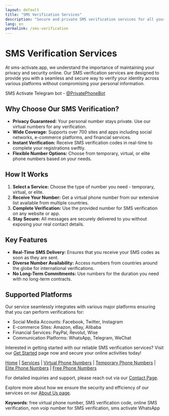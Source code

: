```yaml
---
layout: default
title: "SMS Verification Services"
description: "Secure and private SMS verification services for all your online needs."
lang: en
permalink: /sms-verification
---
```


# SMS Verification Services

At sms-activate.app, we understand the importance of maintaining your privacy and security online. Our SMS verification services are designed to provide you with a seamless and secure way to verify your identity across various platforms without compromising your personal information.

SMS Activate Telegram bot - [@PrivatePhoneBot](https://t.me/PrivatePhoneBot)

## Why Choose Our SMS Verification?

- **Privacy Guaranteed:** Your personal number stays private. Use our virtual numbers for any verification.
- **Wide Coverage:** Supports over 700 sites and apps including social networks, e-commerce platforms, and financial services.
- **Instant Verification:** Receive SMS verification codes in real-time to complete your registrations swiftly.
- **Flexible Number Options:** Choose from temporary, virtual, or elite phone numbers based on your needs.

## How It Works

1. **Select a Service:** Choose the type of number you need - temporary, virtual, or elite.
2. **Receive Your Number:** Get a virtual phone number from our extensive list available from multiple countries.
3. **Complete Verification:** Use the provided number for SMS verification on any website or app.
4. **Stay Secure:** All messages are securely delivered to you without exposing your real contact details.

## Key Features

- **Real-Time SMS Delivery:** Ensures that you receive your SMS codes as soon as they are sent.
- **Diverse Number Availability:** Access numbers from countries around the globe for international verifications.
- **No Long-Term Commitments:** Use numbers for the duration you need with no long-term contracts.

## Supported Platforms

Our service seamlessly integrates with various major platforms ensuring that you can perform verifications for:

- Social Media Accounts: Facebook, Twitter, Instagram
- E-commerce Sites: Amazon, eBay, Alibaba
- Financial Services: PayPal, Revolut, Wise
- Communication Platforms: WhatsApp, Telegram, WeChat

Interested in getting started with our reliable SMS verification services? Visit our [Get Started](/get-started) page now and secure your online activities today!

[Home](/) | [Services](/services) | [Virtual Phone Numbers](/virtual-phone-numbers) | [Temporary Phone Numbers](/temporary-phone-numbers) | [Elite Phone Numbers](/elite-phone-numbers) | [Free Phone Numbers](/free-phone-numbers)

For detailed inquiries and support, please reach out via our [Contact Page](/contact).

Explore more about how we ensure the security and efficiency of our services on our [About Us page](/about-us).

**Keywords**: free virtual phone number, SMS verification code, online SMS verification, non voip number for SMS verification, sms activate WhatsApp
